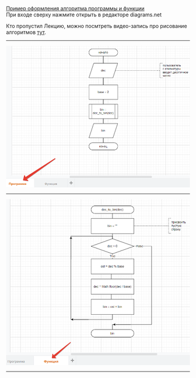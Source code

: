 


[Пример оформления алгоритма программы и функции](https://drive.google.com/file/d/1lfb2mzKypChtKvTO9MQTv3uQwkV5YtOI/view?usp=sharing)  
При входе сверху нажмите открыть в редакторе diagrams.net  

Кто пропустил Лекцию, можно посмтреть видео-запись про рисование алгоритмов [тут](https://bbb6.psaa.ru/playback/presentation/2.3/5923e2ed02a74e7b4d531d5d9ea23446bfaca0d7-1635143960416).  

---  

![](01_prog.png)  

---  

![](02_func.png)  

---  

